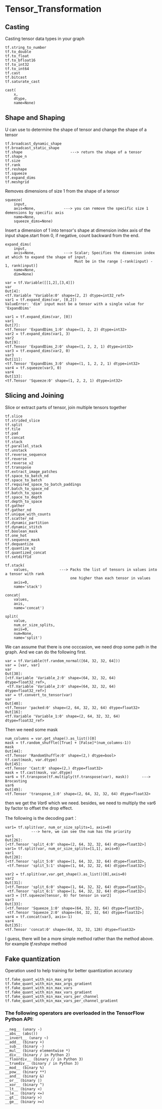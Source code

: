 # Tensor_Transformation
## Casting
Casting tensor data types in your graph
```
tf.string_to_number
tf.to_double
tf.to_float
tf.to_bfloat16
tf.to_int32
tf.to_int64
tf.cast
tf.bitcast
tf.saturate_cast
```
```
cast(
    x,
    dtype,
    name=None)
```
## Shape and Shaping
U can use to determine the shape of tensor and change the shape of a tensor
```
tf.broadcast_dynamic_shape
tf.broadcast_static_shape
tf.shape                      ---> return the shape of a tensor
tf.shape_n
tf.size
tf.rank
tf.reshape
tf.squeeze
tf.expand_dims
tf.meshgrid
```

Removes dimensions of size 1 from the shape of a tensor
```
squeeze(
    input,
    axis=None,             ---> you can remove the specific size 1 demensions by specific axis
    name=None,
    squeeze_dims=None)
```
Insert a dimension of 1 into tensor's shape at dimension index axis of the input shape.start from 0, if negative, count backward from the end.
```
expand_dims(
    input,
    axis=None,             ---> Scalar; Specifies the dimension index at which to expand the shape of input.
                                Must be in the range [-rank(input) - 1, rank(input)]
    name=None,
    dim=None)

```
```
var = tf.Variable([[1,2],[3,4]])
var
Out[4]: 
<tf.Variable 'Variable:0' shape=(2, 2) dtype=int32_ref>
var1 = tf.expand_dims(var, [0,2])
ValueError: 'dim' input must be a tensor with a single value for 'ExpandDims'

var1 = tf.expand_dims(var, [0])
var1
Out[7]: 
<tf.Tensor 'ExpandDims_1:0' shape=(1, 2, 2) dtype=int32>
var2 = tf.expand_dims(var1, 3)
var2
Out[9]: 
<tf.Tensor 'ExpandDims_2:0' shape=(1, 2, 2, 1) dtype=int32>
var3 = tf.expand_dims(var2, 0)
var3
Out[11]: 
<tf.Tensor 'ExpandDims_3:0' shape=(1, 1, 2, 2, 1) dtype=int32>
var4 = tf.squeeze(var3, 0)
var4
Out[13]: 
<tf.Tensor 'Squeeze:0' shape=(1, 2, 2, 1) dtype=int32>
```

## Slicing and Joining
Slice or extract parts of tensor, join multiple tensors together
```
tf.slice
tf.strided_slice
tf.split
tf.tile
tf.pad
tf.concat
tf.stack
tf.parallel_stack
tf.unstack
tf.reverse_sequence
tf.reverse
tf.reverse_v2
tf.transpose
tf.extract_image_patches
tf.space_to_batch_nd
tf.space_to_batch
tf.required_space_to_batch_paddings
tf.batch_to_space_nd
tf.batch_to_space
tf.space_to_depth
tf.depth_to_space
tf.gather
tf.gather_nd
tf.unique_with_counts
tf.scatter_nd
tf.dynamic_partition
tf.dynamic_stitch
tf.boolean_mask
tf.one_hot
tf.sequence_mask
tf.dequantize
tf.quantize_v2
tf.quantized_concat
tf.setdiff1d
```
```
tf.stack(
    values,              ---> Packs the list of tensors in values into a tensor with rank 
                              one higher than each tensor in values
    axis=0,
    name='stack')
```
```
concat(
    values,
    axis,
    name='concat')
```
```
split(
    value,
    num_or_size_splits,
    axis=0,
    num=None,
    name='split')

```
We can assume that there is one occcasion, we need drop some path in the graph. And we can do the following first.
```
var = tf.Variable(tf.random_normal([64, 32, 32, 64]))
var = [var, var]
var
Out[38]: 
[<tf.Variable 'Variable_2:0' shape=(64, 32, 32, 64) dtype=float32_ref>,
 <tf.Variable 'Variable_2:0' shape=(64, 32, 32, 64) dtype=float32_ref>]
var = tf.convert_to_tensor(var)
var
Out[40]: 
<tf.Tensor 'packed:0' shape=(2, 64, 32, 32, 64) dtype=float32>
Out[16]: 
<tf.Variable 'Variable_1:0' shape=(2, 64, 32, 32, 64) dtype=float32_ref>
```
Then we need some mask 
```
num_columns = var.get_shape().as_list()[0]
mask = tf.random_shuffle([True] + [False]*(num_columns-1))
mask
Out[44]: 
<tf.Tensor 'RandomShuffle:0' shape=(2,) dtype=bool>
tf.cast(mask, var.dtype)
Out[45]: 
<tf.Tensor 'Cast:0' shape=(2,) dtype=float32>
mask = tf.cast(mask, var.dtype)
var6 = tf.transpose(tf.multiply(tf.transpose(var), mask))      ---> Brocasting
var6
Out[49]: 
<tf.Tensor 'transpose_1:0' shape=(2, 64, 32, 32, 64) dtype=float32>
```
then we get the *Var6* which we need. besides, we need to multiply the var6 by factor to offset the drop effect.

The following is the decoding part：
```
var1= tf.split(var, num_or_size_splits=1, axis=0)                                 ---> here, we can see the num has the priority
var1
Out[26]: 
[<tf.Tensor 'split_4:0' shape=(2, 64, 32, 32, 64) dtype=float32>]
var1= tf.split(var, num_or_size_splits=[1,1], axis=0)
var1
Out[28]: 
[<tf.Tensor 'split_5:0' shape=(1, 64, 32, 32, 64) dtype=float32>,
 <tf.Tensor 'split_5:1' shape=(1, 64, 32, 32, 64) dtype=float32>]

var2 = tf.split(var,var.get_shape().as_list()[0],axis=0)
var2
Out[31]: 
[<tf.Tensor 'split_6:0' shape=(1, 64, 32, 32, 64) dtype=float32>,
 <tf.Tensor 'split_6:1' shape=(1, 64, 32, 32, 64) dtype=float32>]
var3 = [tf.squeeze(tensor, 0) for tensor in var2]
var3
Out[33]: 
[<tf.Tensor 'Squeeze_1:0' shape=(64, 32, 32, 64) dtype=float32>,
 <tf.Tensor 'Squeeze_2:0' shape=(64, 32, 32, 64) dtype=float32>]
var4 = tf.concat(var3, axis=-1)
var4
Out[35]: 
<tf.Tensor 'concat:0' shape=(64, 32, 32, 128) dtype=float32>
```
I guess, there will be a more simple method rather than the method above.
for example *tf.reshape* method

## Fake quantization
Operation used to help training for better quantization accuracy
```
tf.fake_quant_with_min_max_args
tf.fake_quant_with_min_max_args_gradient
tf.fake_quant_with_min_max_vars
tf.fake_quant_with_min_max_vars_gradient
tf.fake_quant_with_min_max_vars_per_channel
tf.fake_quant_with_min_max_vars_per_channel_gradient

```


### The following operators are overloaded in the TensorFlow Python API:
```
__neg__ (unary -)
__abs__ (abs())
__invert__ (unary ~)
__add__ (binary +)
__sub__ (binary -)
__mul__ (binary elementwise *)
__div__ (binary / in Python 2)
__floordiv__ (binary // in Python 3)
__truediv__ (binary / in Python 3)
__mod__ (binary %)
__pow__ (binary **)
__and__ (binary &)
__or__ (binary |)
__xor__ (binary ^)
__lt__ (binary <)
__le__ (binary <=)
__gt__ (binary >)
__ge__ (binary >=)
```
